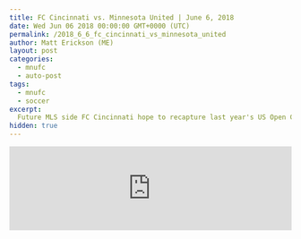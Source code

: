```yaml
---
title: FC Cincinnati vs. Minnesota United | June 6, 2018
date: Wed Jun 06 2018 00:00:00 GMT+0000 (UTC)
permalink: /2018_6_6_fc_cincinnati_vs_minnesota_united 
author: Matt Erickson (ME)
layout: post
categories:
  - mnufc
  - auto-post
tags:
  - mnufc
  - soccer
excerpt:
  Future MLS side FC Cincinnati hope to recapture last year's US Open Cup magic as they welcome Minnesota United to Nippert Stadium in the 4th Round of the US Open Cup.
hidden: true
---
```

<div class='soccer-video-wrapper'>
<iframe class='soccer-video' width='100%' height='auto' frameborder='0' allowfullscreen src="https://www.mnufc.com/iframe-video?brightcove_id=5794527685001&brightcove_player_id=default&brightcove_account_id=5534894110001"></iframe>
</div>